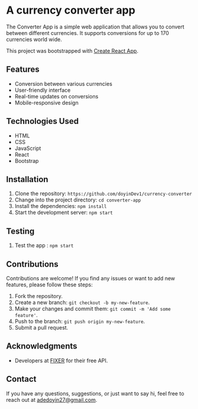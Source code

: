 # A currency converter app

The Converter App is a simple web application that allows you to convert between different currencies. It supports conversions for up to 170 currencies world wide.

This project was bootstrapped with [Create React App](https://github.com/facebook/create-react-app).
## Features

- Conversion between various currencies
- User-friendly interface
- Real-time updates on conversions
- Mobile-responsive design

## Technologies Used

- HTML
- CSS
- JavaScript
- React
- Bootstrap 

## Installation

1. Clone the repository: `https://github.com/doyinDev1/currency-converter`
2. Change into the project directory: `cd converter-app`
3. Install the dependencies: `npm install`
4. Start the development server: `npm start`

## Testing

1. Test the app : `npm start`

## Contributions

Contributions are welcome! If you find any issues or want to add new features, please follow these steps:

1. Fork the repository.
2. Create a new branch: `git checkout -b my-new-feature`.
3. Make your changes and commit them: `git commit -m 'Add some feature'`.
4. Push to the branch: `git push origin my-new-feature`.
5. Submit a pull request.

## Acknowledgments

- Developers at [FIXER](https://fixer.io/) for their free API.

## Contact

If you have any questions, suggestions, or just want to say hi, feel free to reach out at [adedoyin27@gmail.com](mailto:adedoyin27@gmail.com).
